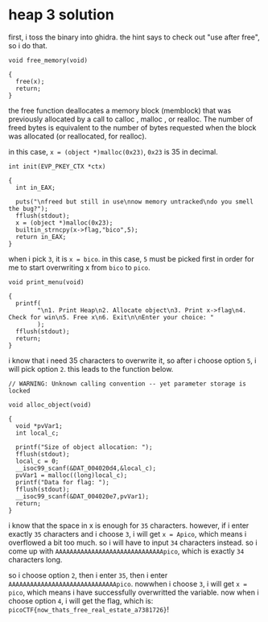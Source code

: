 # heap 3 solution

first, i toss the binary into ghidra. the hint says to check out "use after free", so i do that.
```
void free_memory(void)

{
  free(x);
  return;
}
```

the free function deallocates a memory block (memblock) that was previously allocated by a call to calloc , malloc , or realloc. The number of freed bytes is equivalent to the number of bytes requested when the block was allocated (or reallocated, for realloc).

in this case, `x = (object *)malloc(0x23)`, `0x23` is 35 in decimal.  

```
int init(EVP_PKEY_CTX *ctx)

{
  int in_EAX;
  
  puts("\nfreed but still in use\nnow memory untracked\ndo you smell the bug?");
  fflush(stdout);
  x = (object *)malloc(0x23);
  builtin_strncpy(x->flag,"bico",5);
  return in_EAX;
}
```
when i pick `3`, it is `x = bico`.
in this case, `5` must be picked first in order for me to start overwriting x from `bico` to `pico`.

```
void print_menu(void)

{
  printf(
        "\n1. Print Heap\n2. Allocate object\n3. Print x->flag\n4. Check for win\n5. Free x\n6. Exit\n\nEnter your choice: "
        );
  fflush(stdout);
  return;
}
```

i know that i need 35 characters to overwrite it, so after i choose option `5`, i will pick option `2`. this leads to the function below. 
```
// WARNING: Unknown calling convention -- yet parameter storage is locked

void alloc_object(void)

{
  void *pvVar1;
  int local_c;
  
  printf("Size of object allocation: ");
  fflush(stdout);
  local_c = 0;
  __isoc99_scanf(&DAT_004020d4,&local_c);
  pvVar1 = malloc((long)local_c);
  printf("Data for flag: ");
  fflush(stdout);
  __isoc99_scanf(&DAT_004020e7,pvVar1);
  return;
}
```

i know that the space in x is enough for `35` characters. however, if i enter exactly `35` characters and i choose `3`, i will get `x = Apico`, which means i overflowed a bit too much. so i will have to input `34` characters instead. so i come up with `AAAAAAAAAAAAAAAAAAAAAAAAAAAAAApico`, which is exactly `34` characters long.

so i choose option `2`, then i enter `35`, then i enter `AAAAAAAAAAAAAAAAAAAAAAAAAAAAAApico`. nowwhen i choose `3`, i will get `x = pico`, which means i have successfully overwritted the variable. now when i choose option `4`, i will get the flag, which is: `picoCTF{now_thats_free_real_estate_a7381726}`!